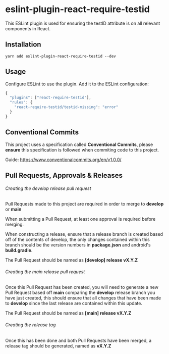 # eslint-plugin-react-require-testid

This ESLint plugin is used for ensuring the testID attribute is on all relevant components in React.

## Installation

```shell
yarn add eslint-plugin-react-require-testid --dev
```

## Usage

Configure ESLint to use the plugin. Add it to the ESLint configuration:

```javascript
{
  "plugins": ["react-require-testid"],
  "rules": {
    "react-require-testid/testid-missing": "error"
  }
}
```

## Conventional Commits

This project uses a specification called **Conventional Commits**, please **ensure** this specification is followed when commiting code to this project.

Guide: https://www.conventionalcommits.org/en/v1.0.0/

## Pull Requests, Approvals & Releases

###### Creating the develop release pull request

Pull Requests made to this project are required in order to merge to **develop** or **main**

When submitting a Pull Request, at least one approval is required before merging.

When constructing a release, ensure that a release branch is created based off of the contents of develop, the only changes contained within this branch should be the version numbers in **package.json** and android's **build.gradle**.

The Pull Request should be named as **[develop] release vX.Y.Z**

###### Creating the main release pull request

Once this Pull Request has been created, you will need to generate a new Pull Request based off **main** comparing the **develop** release branch you have just created, this should ensure that all changes that have been made to **develop** since the last release are contained within this update.

The Pull Request should be named as **[main] release vX.Y.Z**

###### Creating the release tag

Once this has been done and both Pull Requests have been merged, a release tag should be generated, named as **vX.Y.Z**